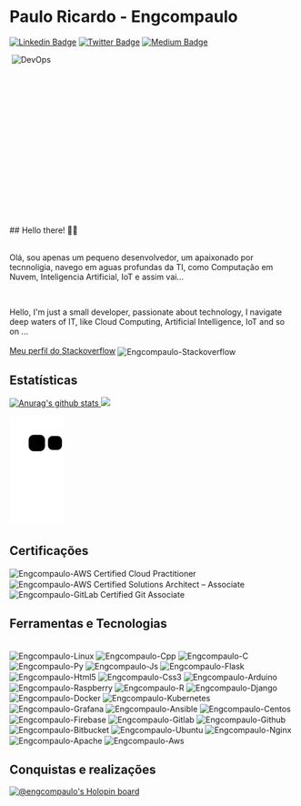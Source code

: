 # Paulo Ricardo - Engcompaulo

[![Linkedin Badge](https://img.shields.io/badge/-LinkedIn-blue?style=flat&logo=LinkedIn&logoColor=white)](https://www.linkedin.com/in/engcompaulo/)
[![Twitter Badge](https://img.shields.io/badge/-Twitter-1ca0f1?style=flat&logo=Twitter&logoColor=white)](https://twitter.com/PauloRicardoECP)
[![Medium Badge](https://img.shields.io/badge/-Medium-000?style=flat&logo=Medium&logoColor=white)](https://medium.com/@engcompaulo)
<!-- [![Instagram Badge](https://img.shields.io/badge/-Instagram-C13584?style=flat&logo=Instagram&logoColor=white)](https://www.instagram.com/engcompaulotic/) -->

<p>
   <img  src="https://github.com/Engcompaulo/engcompaulo_imagens_pub/blob/master/DEVOPS.gif" width="500" height="300" alt="DevOps" align="right">
   ## Hello there! ✌🏻 <br>
   <br>
   <p>Olá, sou apenas um pequeno desenvolvedor, um apaixonado por tecnnoligia, navego em aguas profundas da TI, como Computação em Nuvem, Inteligencia Artificial, IoT e assim vai...  </p>
   <br>
   <p>Hello, I'm just a small developer, passionate about technology, I navigate deep waters of IT, like Cloud Computing, Artificial Intelligence, IoT and so on ...</p?
</p>

<br>
<br>
<a href="https://stackoverflow.com/users/10944644/engcompaulo">Meu perfil do Stackoverflow</a>
<img href="https://stackoverflow.com/users/10944644/engcompaulo" align="center" alt="Engcompaulo-Stackoverflow" src="https://cdn.jsdelivr.net/npm/simple-icons@3.13.0/icons/stackoverflow.svg" width="20" height="20"/>
<br>

## Estatísticas 
<div>
<a href="https://github.com/anuraghazra/github-readme-stats">
  <img height="160em" src="https://github-readme-stats.anuraghazra1.vercel.app/api?username=Engcompaulo&show_icons=true&include_all_commits=true&theme=radical" alt="Anurag's github stats" />
</a>
<a href="https://github.com/anuraghazra/github-readme-stats">
  <!-- Change the `github-readme-stats.anuraghazra1.vercel.app` to `github-readme-stats.vercel.app`  -->
  <img height="160em" src="https://github-readme-stats.anuraghazra1.vercel.app/api/top-langs/?username=Engcompaulo&layout=compact&theme=radical" />
</a>
</div>

 ![Snake animation](https://github.com/Engcompaulo/Engcompaulo/blob/output/github-contribution-grid-snake.svg)
 ## Certificações
 <div>
 <img align="center" alt="Engcompaulo-AWS Certified Cloud Practitioner" src="https://images.credly.com/size/340x340/images/00634f82-b07f-4bbd-a6bb-53de397fc3a6/image.png"  width="100" height="100"/>
 <img align="center" alt="Engcompaulo-AWS Certified Solutions Architect – Associate" src="https://images.credly.com/size/340x340/images/0e284c3f-5164-4b21-8660-0d84737941bc/image.png"  width="100" height="100"/>
  <img align="center" alt="Engcompaulo-GitLab Certified Git Associate" src="https://images.credly.com/size/340x340/images/6adcf7e5-c142-48d5-8033-9c7900de3f14/image.png"  width="100" height="100"/>
 </div>

 ## Ferramentas e Tecnologias
  <div style="display: inline_block"><br>
    <img align="center" alt="Engcompaulo-Linux" src="https://cdn.jsdelivr.net/gh/devicons/devicon/icons/linux/linux-original.svg"  width="40" height="40"/>
    <img align="center" alt="Engcompaulo-Cpp" src="https://cdn.jsdelivr.net/gh/devicons/devicon/icons/cplusplus/cplusplus-original.svg"  width="40" height="40"/>
    <img align="center" alt="Engcompaulo-C" src="https://cdn.jsdelivr.net/gh/devicons/devicon/icons/c/c-original.svg"  width="40" height="40"/>
    <img align="center" alt="Engcompaulo-Py" src="https://cdn.jsdelivr.net/gh/devicons/devicon/icons/python/python-original.svg" width="40" height="40"/>
    <img align="center" alt="Engcompaulo-Js" src="https://cdn.jsdelivr.net/gh/devicons/devicon/icons/javascript/javascript-original.svg" width="40" height="40"/>
    <img align="center" alt="Engcompaulo-Flask" src="https://cdn.jsdelivr.net/gh/devicons/devicon/icons/flask/flask-original.svg" width="40" height="40"/>
    <img align="center" alt="Engcompaulo-Html5" src="https://cdn.jsdelivr.net/gh/devicons/devicon/icons/html5/html5-original.svg" width="40" height="40"/>
    <img align="center" alt="Engcompaulo-Css3" src="https://cdn.jsdelivr.net/gh/devicons/devicon/icons/css3/css3-original.svg" width="40" height="40"/>
    <img align="center" alt="Engcompaulo-Arduino" src="https://cdn.jsdelivr.net/gh/devicons/devicon/icons/arduino/arduino-original.svg" width="40" height="40"/>
    <img align="center" alt="Engcompaulo-Raspberry" src="https://cdn.jsdelivr.net/gh/devicons/devicon/icons/raspberrypi/raspberrypi-original.svg" width="40" height="40"/>
    <img align="center" alt="Engcompaulo-R" src="https://cdn.jsdelivr.net/gh/devicons/devicon/icons/r/r-original.svg" width="40" height="40"/>
    <img align="center" alt="Engcompaulo-Django" src="https://cdn.jsdelivr.net/gh/devicons/devicon/icons/django/django-plain.svg" width="40" height="40"/>
    <img align="center" alt="Engcompaulo-Docker" src="https://cdn.jsdelivr.net/gh/devicons/devicon/icons/docker/docker-original.svg" width="40" height="40"/>
    <img align="center" alt="Engcompaulo-Kubernetes" src="https://cdn.jsdelivr.net/gh/devicons/devicon/icons/kubernetes/kubernetes-plain.svg" width="40" height="40"/>
    <img align="center" alt="Engcompaulo-Grafana" src="https://cdn.jsdelivr.net/gh/devicons/devicon/icons/grafana/grafana-original.svg" width="40" height="40"/>
    <img align="center" alt="Engcompaulo-Ansible" src="https://cdn.jsdelivr.net/gh/devicons/devicon/icons/ansible/ansible-original.svg" width="40" height="40"/>
    <img align="center" alt="Engcompaulo-Centos" src="https://cdn.jsdelivr.net/gh/devicons/devicon/icons/centos/centos-original.svg" width="40" height="40"/>
    <img align="center" alt="Engcompaulo-Firebase" src="https://cdn.jsdelivr.net/gh/devicons/devicon/icons/firebase/firebase-plain.svg" width="40" height="40"/>
    <img align="center" alt="Engcompaulo-Gitlab" src="https://cdn.jsdelivr.net/gh/devicons/devicon/icons/gitlab/gitlab-plain.svg" width="40" height="40"/>
    <img align="center" alt="Engcompaulo-Github" src="https://cdn.jsdelivr.net/gh/devicons/devicon/icons/github/github-original.svg" width="40" height="40"/>
    <img align="center" alt="Engcompaulo-Bitbucket" src="https://cdn.jsdelivr.net/gh/devicons/devicon/icons/bitbucket/bitbucket-original.svg" width="40" height="40"/>
    <img align="center" alt="Engcompaulo-Ubuntu" src="https://cdn.jsdelivr.net/gh/devicons/devicon/icons/ubuntu/ubuntu-plain.svg" width="40" height="40"/>
    <img align="center" alt="Engcompaulo-Nginx" src="https://cdn.jsdelivr.net/gh/devicons/devicon/icons/nginx/nginx-original.svg" width="40" height="40"/>
    <img align="center" alt="Engcompaulo-Apache" src="https://cdn.jsdelivr.net/gh/devicons/devicon/icons/apache/apache-original.svg" width="40" height="40"/>
    <img align="center" alt="Engcompaulo-Aws" src="https://upload.wikimedia.org/wikipedia/commons/5/5c/AWS_Simple_Icons_AWS_Cloud.svg" width="40" height="40"/>
  </div>
  
  ## Conquistas e realizações
  [![@engcompaulo's Holopin board](https://holopin.me/engcompaulo)](https://holopin.io/@engcompaulo)
    

